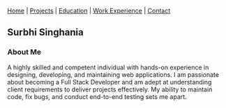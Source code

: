 
[Home](index.markdown) | [Projects](projects.mardown) | [Education](education.markdown) | [Work Experience](work_experience.markdown) | [Contact](contact.markdown) 

## Surbhi Singhania

### About Me

A highly skilled and competent individual with hands-on experience in designing, developing, and maintaining web applications. I am passionate about becoming a Full Stack Developer and am adept at understanding client requirements to deliver projects effectively. My ability to maintain code, fix bugs, and conduct end-to-end testing sets me apart.
